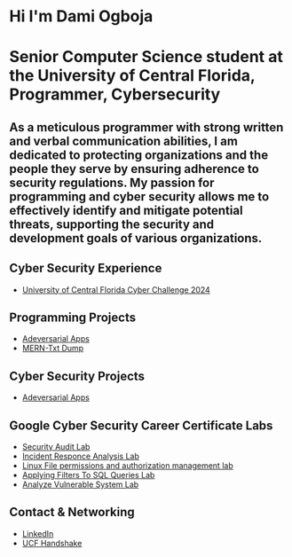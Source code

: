 <h1>Hi I'm Dami Ogboja</h1>
<h1>Senior Computer Science student at the University of Central Florida, Programmer, Cybersecurity</h1>
<h2> As a meticulous programmer with strong written and verbal communication abilities, I am dedicated to protecting organizations and the people they serve by ensuring adherence to security regulations. My passion for programming and cyber security allows me to effectively identify and mitigate potential threats, supporting the security and development goals of various organizations.</h2>

<h2>Cyber Security Experience</h2>

- [University of Central Florida Cyber Challenge 2024](https://github.com/DamiOgboja/UCF-Cyber-Challenge)

<h2>Programming Projects</h2>
  
- [Adeversarial Apps](https://github.com/AdverseApps/Adversarial-Apps-Web)
- [MERN-Txt Dump](https://github.com/colemaring/MERN-txtdump)

<h2>Cyber Security Projects</h2>

- [Adeversarial Apps](https://github.com/AdverseApps/Adversarial-Apps-Web)

<h2>Google Cyber Security Career Certificate Labs</h2>

- [Security Audit Lab](https://github.com/DamiOgboja/Security-Audit-Lab)
- [Incident Responce Analysis Lab](https://github.com/DamiOgboja/Incident-Report-Analysis-Lab)
- [Linux File permissions and authorization management lab](https://github.com/DamiOgboja/Linux-file-permissions-management-lab)
- [Applying Filters To SQL Queries Lab](https://github.com/DamiOgboja/Applying-filters-to-SQL-queries-Lab)
- [Analyze Vulnerable System Lab](https://github.com/DamiOgboja/Analyze-Vulnerable-System-Lab)

<h2>Contact & Networking</h2>

- [LinkedIn](www.linkedin.com/in/oluwadamilola-ogboja)
- [UCF Handshake](https://ucf.joinhandshake.com/profiles/meug5z)
<!--
**DamiOgboja/DamiOgboja** is a ✨ _special_ ✨ repository because its `README.md` (this file) appears on your GitHub profile.
-->
